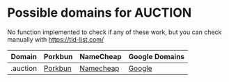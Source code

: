 # Possible domains for AUCTION

No function implemented to check if any of these work, but you can check manually with https://tld-list.com/

| Domain | Porkbun | NameCheap | Google Domains |
|---|---|---|---|
| .auction | [Porkbun](https://porkbun.com/checkout/search?prb=e814663da1&tlds=&idnLanguage=&search=search&q=.auction) | [Namecheap](https://www.namecheap.com/domains/registration/results/?domain=.auction) | [Google](https://domains.google.com/registrar/search?searchTerm=.auction) |
